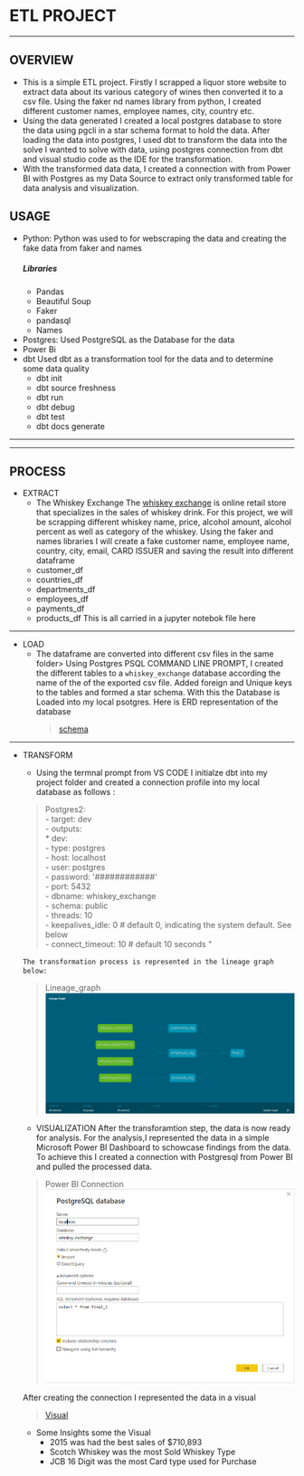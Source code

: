 # ETL PROJECT 
_______________________________________________________________
## OVERVIEW
- This is a simple ETL project. Firstly I scrapped a liquor store website to extract data about its various category of wines then converted it to a csv file. Using the faker nd names library from python, I created different customer names, employee names, city, country etc. 
- Using the data generated I created a local postgres database to store the data using pgcli in a star schema format to hold the data. After loading the data into postgres, I used dbt to transform the data into the solve  I wanted to solve with data, using postgres connection from dbt and visual studio code as the IDE for the transformation. 
- With the transformed data data, I created a connection with from Power BI with Postgres as my Data Source to extract only transformed table for data analysis and visualization.

## USAGE
 - Python:
    Python was used to for webscraping the data and creating the fake data from faker and names
    ##### Libraries
    - Pandas
    - Beautiful Soup
    - Faker
    - pandasql
    - Names
 - Postgres:
    Used PostgreSQL as the Database for the data
 - Power Bi
 - dbt 
    Used dbt as a transformation tool for the data and to determine some data quality
    - dbt init
    - dbt source freshness
    - dbt run
    - dbt debug
    - dbt test
    - dbt docs generate
___________________________________________________________________
___________________________________________________________________

## PROCESS

 - EXTRACT
    - The Whiskey Exchange The [whiskey exchange](https://www.thewhiskyexchange.com/) is online retail store that specializes in the sales of whiskey drink. For this project, we will be scrapping different whiskey name, price, alcohol amount, alcohol percent as well as category of the whiskey. 
    Using the faker and names libraries I will create a fake customer name, employee name, country, city, email, CARD ISSUER and saving the result into different dataframe
     - customer_df
     - countries_df
     - departments_df
     - employees_df
     - payments_df
     - products_df
    This is all carried in a jupyter notebok file here
_________________________________________________________________________________________________________________________________________________________________________
 - LOAD
    - The dataframe are converted into different csv files in the same folder> Using Postgres PSQL COMMAND LINE PROMPT, I created the different tables to a `whiskey_exchange` database according the name of the of the exported csv file. Added foreign and Unique keys to the tables and formed a star schema. With this the Database is Loaded into my local psotgres. 
       Here is ERD representation of the database
       >[schema](https://github.com/jbassie/ETL-PROJECT/blob/main/_images/schema.png) 

________________________________________________________________________________________________________________________________________________________________________

  - TRANSFORM
    - Using the termnal prompt from VS CODE I initialze dbt into my project folder and created a connection profile into my local database as follows :
    > Postgres2:<br/>
        - target: dev <br/>
        - outputs:<br/>
           * dev:<br/>
            - type: postgres<br/>
            - host: localhost<br/>
            - user: postgres<br/>
            - password: '############'<br/>
            - port: 5432<br/>
            - dbname: whiskey_exchange<br/>
            - schema: public<br/>
            - threads: 10<br/>
           -  keepalives_idle: 0 # default 0, indicating the system default. See below<br/>
            - connect_timeout: 10 # default 10 seconds "<br/>

        The transformation process is represented in the lineage graph below:
    > Lineage_graph
    ![Graph](https://github.com/jbassie/ETL-PROJECT/blob/main/_images/linear_graph.png)

    - VISUALIZATION
    After the transforamtion step, the data is now ready for analysis. For the analysis,I represented the data in a simple Microsoft Power BI Dashboard to schowcase findings from the data. To achieve this I created a connection with Postgresql from Power BI and pulled the processed data.
    > Power BI Connection
    ![PostgresCOnnection](https://github.com/jbassie/ETL-PROJECT/blob/main/_images/posgresconne.png)

    After creating the connection I represented the data in a visual
      >[Visual](https://github.com/jbassie/ETL-PROJECT/blob/main/_images/Visual.png) 
   
      - Some Insights some the Visual
        - 2015 was had the best sales of $710,893<br/>
        - Scotch Whiskey was the most Sold Whiskey Type<br/>
        - JCB 16 Digit was the most Card type used for Purchase<br/>






